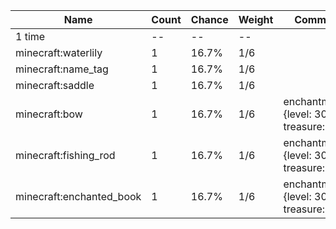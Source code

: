 | Name                     | Count | Chance | Weight | Comment                                   |
| ------------------------ | ----- | ------ | ------ | ----------------------------------------- |
| 1 time                   |    -- |     -- |     -- |                                           |
| minecraft:waterlily      |     1 |  16.7% |    1/6 |                                           |
| minecraft:name_tag       |     1 |  16.7% |    1/6 |                                           |
| minecraft:saddle         |     1 |  16.7% |    1/6 |                                           |
| minecraft:bow            |     1 |  16.7% |    1/6 | enchantments: {level: 30, treasure: true} |
| minecraft:fishing_rod    |     1 |  16.7% |    1/6 | enchantments: {level: 30, treasure: true} |
| minecraft:enchanted_book |     1 |  16.7% |    1/6 | enchantments: {level: 30, treasure: true} |
